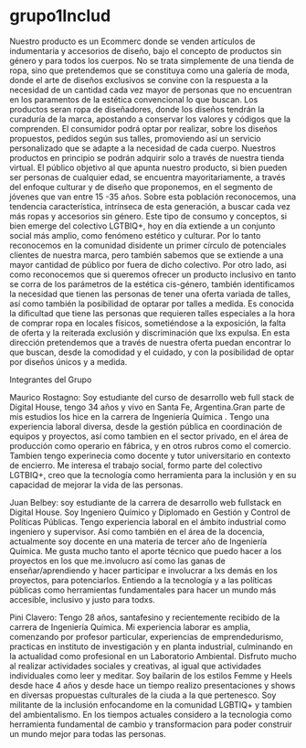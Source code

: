 # grupo1Includ
Nuestro producto es un Ecommerc donde se venden artículos de indumentaria y accesorios de diseño,  bajo el concepto de productos sin género y para todos los cuerpos. No se trata simplemente de una tienda de ropa, sino que pretendemos que se constituya como una galería de moda, donde el arte de diseños exclusivos se convine con la respuesta a la necesidad de un cantidad cada vez mayor de personas que no encuentran en los paramentos de la estética convencional lo que buscan. Los productos seran ropa de diseñadores, donde los diseños tendrán la curaduría de la marca,  apostando a conservar los valores y códigos que la comprenden. El consumidor podrá optar por realizar, sobre los diseños propuestos, pedidos según sus talles, promoviendo así un servicio personalizado que se adapte a la necesidad de cada cuerpo. Nuestros productos en principio se podrán adquirir solo a través de nuestra tienda virtual.
El público objetivo al que apunta nuestro producto, si bien pueden ser personas de cualquier edad, se encuentra mayoritariamente, a través del enfoque culturar y de diseño que proponemos, en el  segmento de jóvenes que van  entre  15 -35 años. Sobre esta población reconocemos,  una tendencia característica, intrínseca de esta generación, a buscar cada vez más ropas y accesorios sin género. Este  tipo de consumo y conceptos, si bien emerge del colectivo LGTBIQ+, hoy en día extiende a un conjunto social más amplio, como fenómeno estético y culturar. Por lo tanto reconocemos en la comunidad disidente un primer círculo de potenciales clientes de nuestra marca, pero también sabemos que se extiende a una mayor cantidad de público por fuera de dicho colectivo. Por otro lado, asi como reconocemos que si queremos ofrecer un producto inclusivo en tanto se corra de los parámetros de la estética cis-género, también identificamos la necesidad  que tienen las personas de tener una oferta variada de talles, así como también la posibilidad de optarar por  talles a medida. Es conocida la dificultad que tiene las personas que requieren talles especiales a la hora de comprar ropa en locales físicos, sometiéndose a la exposición, la falta de oferta y la reiterada exclusión y discriminación que lxs expulsa. En esta dirección pretendemos que a través de nuestra oferta puedan encontrar lo que buscan, desde la comodidad y el cuidado, y con la posibilidad de optar por diseños únicos y a medida.   

Integrantes del Grupo  

Maurico Rostagno: Soy estudiante del curso de desarrollo web full stack de Digital House, tengo 34 años y vivo en Santa Fe, Argentina.Gran parte de mis estudios los hice en la carrera de Ingeniería Química . Tengo una experiencia laboral diversa, desde la gestión pública en coordinación de equipos y proyectos, así como tambien en el sector privado, en el área de producción como operario en fábrica, y en otros rubros como el comercio. Tambien tengo experinecia como docente y tutor universitario en contexto de encierro. Me interesa el trabajo social, formo parte del colectivo LGTBIQ+, creo que la tecnología como herramienta para la inclusión y en su capacidad de mejorar la vida de las personas.

Juan Belbey: soy estudiante de la carrera de desarrollo web fullstack en Digital House.
Soy Ingeniero Químico y Diplomado en Gestión y Control de Políticas Públicas. Tengo experiencia laboral en el ámbito industrial como ingeniero y supervisor. Así como también en el área de la docencia, actualmente soy docente en una materia de tercer año de Ingeniería Química. Me gusta mucho tanto el aporte técnico que puedo hacer a los proyectos en los que me.involucro así como las ganas de enseñar/aprendiendo y hacer participar e involucrar a lxs demás en los proyectos, para potenciarlos.
Entiendo a la tecnología y a las políticas públicas como herramientas fundamentales para hacer un mundo más accesible, inclusivo y justo para todxs.

Pini Clavero: Tengo 28 años, santafesino y recientemente recibido de la carrera de Ingeniería Química. Mi experiencia laborar es amplia, comenzando por profesor particular, experiencias de emprendedurismo, practicas en instituto de investigación y en planta industrial, culminando en la actualidad como profesional en un Laboratorio Ambiental.  Disfruto mucho al realizar actividades sociales y creativas, al igual que actividades individuales como leer y meditar. Soy bailarin de los estilos Femme y Heels desde hace 4 años y desde hace un tiempo realizo presentaciones y shows en diversas propuestas culturales de la ciuda a la que pertenesco. Soy militante de la inclusión enfocandome en la comunidad LGBTIQ+ y tambien del ambientalismo. En los tiempos actuales considero a la tecnologia como herramienta fundamental de cambio y transformacion para poder construir un mundo mejor para todas las personas.
